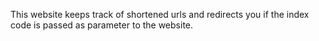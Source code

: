 This website keeps track of shortened urls and redirects you if the index code is passed as parameter to the website.
